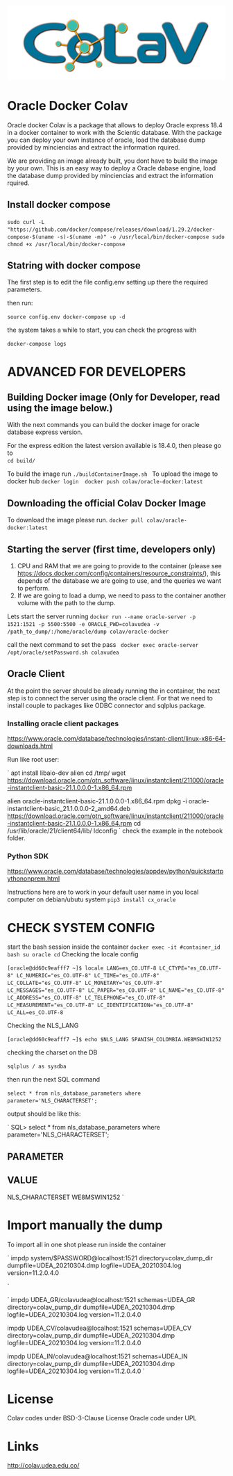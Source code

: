 <center><img src="https://raw.githubusercontent.com/colav/colav.github.io/master/img/Logo.png"/></center>


# Oracle Docker Colav
Oracle docker Colav is a package that allows to deploy Oracle express 18.4 in a docker container to work with the Scientic database.
With the package you can deploy your own instance of oracle, load the database dump provided by minciencias and extract the information rquired.

We are providing an image already built, you dont have to build the image by your own.
This is an easy way to deploy a Oracle dabase engine, load the database dump provided by minciencias and extract the information rquired.

## Install docker compose

`
sudo curl -L "https://github.com/docker/compose/releases/download/1.29.2/docker-compose-$(uname -s)-$(uname -m)" -o /usr/local/bin/docker-compose
sudo chmod +x /usr/local/bin/docker-compose
`

## Statring with docker compose
The first step is to edit the file config.env setting up there the required parameters.

then run:

`
source config.env
docker-compose up -d 
`

the system takes a while to start, you can check the progress with

`
docker-compose logs 
`

# ADVANCED FOR DEVELOPERS

## Building Docker image (Only for Developer, read using the image below.)

With the  next commands you can build the docker image for oracle database express version.

For the express edition the latest version available is 18.4.0, then please go to  
`
cd build/
`

To build the image run
`
./buildContainerImage.sh 
`
To upload the image to docker hub
`
docker login 
docker push colav/oracle-docker:latest
`




## Downloading the official Colav Docker Image
To download the image please run.
`
docker pull colav/oracle-docker:latest
`

## Starting the server (first time, developers only)

1) CPU and RAM that we are going to provide to the container (please see https://docs.docker.com/config/containers/resource_constraints/), this depends of the database we are going to use, and the queries we want to perform.
2) If we are going to load a dump, we need to pass to the container another volume with the path to the dump.

Lets start the server running 
`
docker run --name oracle-server -p 1521:1521 -p 5500:5500 -e ORACLE_PWD=colavudea -v /path_to_dump/:/home/oracle/dump colav/oracle-docker
`

call the next command to set the pass
` 
docker exec oracle-server /opt/oracle/setPassword.sh colavudea 
`


## Oracle Client

At the point the server should be already running the in container, the next step is to connect the server
using the oracle client. For that we need to install couple to packages like ODBC connector and sqlplus package.

### Installing oracle client packages
https://www.oracle.com/database/technologies/instant-client/linux-x86-64-downloads.html

Run like root user:

`
apt install libaio-dev alien
cd /tmp/
wget https://download.oracle.com/otn_software/linux/instantclient/211000/oracle-instantclient-basic-21.1.0.0.0-1.x86_64.rpm

alien oracle-instantclient-basic-21.1.0.0.0-1.x86_64.rpm 
dpkg -i oracle-instantclient-basic_21.1.0.0.0-2_amd64.deb
https://download.oracle.com/otn_software/linux/instantclient/211000/oracle-instantclient-basic-21.1.0.0.0-1.x86_64.rpm
cd /usr/lib/oracle/21/client64/lib/
ldconfig
`
check the example in the notebook folder.


### Python SDK
https://www.oracle.com/database/technologies/appdev/python/quickstartpythononprem.html

Instructions here are to work in your default user name in you local computer on debian/ubutu system
`
pip3 install cx_oracle
`


# CHECK SYSTEM CONFIG

start the bash session inside the container
`
docker exec -it #container_id bash
su oracle
cd
`
Checking the locale config

`
[oracle@dd60c9eafff7 ~]$ locale
LANG=es_CO.UTF-8
LC_CTYPE="es_CO.UTF-8"
LC_NUMERIC="es_CO.UTF-8"
LC_TIME="es_CO.UTF-8"
LC_COLLATE="es_CO.UTF-8"
LC_MONETARY="es_CO.UTF-8"
LC_MESSAGES="es_CO.UTF-8"
LC_PAPER="es_CO.UTF-8"
LC_NAME="es_CO.UTF-8"
LC_ADDRESS="es_CO.UTF-8"
LC_TELEPHONE="es_CO.UTF-8"
LC_MEASUREMENT="es_CO.UTF-8"
LC_IDENTIFICATION="es_CO.UTF-8"
LC_ALL=es_CO.UTF-8
`

Checking the NLS_LANG

`
[oracle@dd60c9eafff7 ~]$ echo $NLS_LANG
SPANISH_COLOMBIA.WE8MSWIN1252
`

checking the charset on the DB

`
sqlplus / as sysdba
`

then run the next SQL command

`
select * from nls_database_parameters where parameter='NLS_CHARACTERSET';
`

output should be like this:

`
SQL> select * from nls_database_parameters where parameter='NLS_CHARACTERSET';

PARAMETER
--------------------------------------------------------------------------------
VALUE
----------------------------------------------------------------
NLS_CHARACTERSET
WE8MSWIN1252
`


# Import manually the dump

To import all in one shot please run inside the container

`
impdp system/$PASSWORD@localhost:1521 directory=colav_dump_dir dumpfile=UDEA_20210304.dmp logfile=UDEA_20210304.log version=11.2.0.4.0

`

`
impdp UDEA_GR/colavudea@localhost:1521 schemas=UDEA_GR directory=colav_pump_dir dumpfile=UDEA_20210304.dmp logfile=UDEA_20210304.log version=11.2.0.4.0

impdp UDEA_CV/colavudea@localhost:1521 schemas=UDEA_CV directory=colav_pump_dir dumpfile=UDEA_20210304.dmp logfile=UDEA_20210304.log version=11.2.0.4.0

impdp UDEA_IN/colavudea@localhost:1521 schemas=UDEA_IN directory=colav_pump_dir dumpfile=UDEA_20210304.dmp logfile=UDEA_20210304.log version=11.2.0.4.0
`



# License
Colav codes under BSD-3-Clause License
Oracle code under UPL

# Links
http://colav.udea.edu.co/